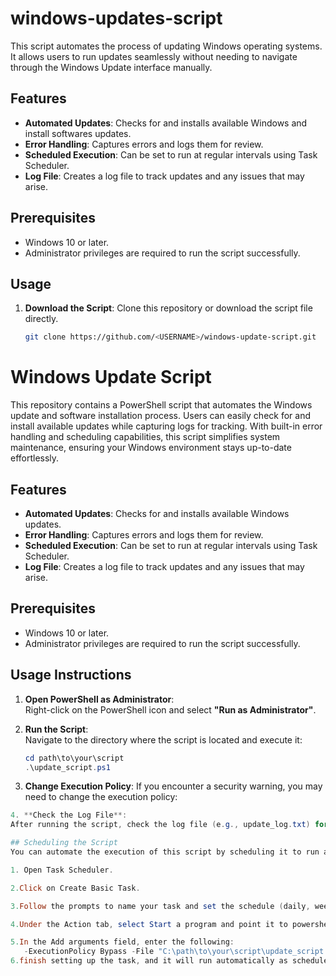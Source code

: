 # windows-updates-script

This script automates the process of updating Windows operating systems. It allows users to run updates seamlessly without needing to navigate through the Windows Update interface manually.

## Features

- **Automated Updates**: Checks for and installs available Windows and install softwares updates.
- **Error Handling**: Captures errors and logs them for review.
- **Scheduled Execution**: Can be set to run at regular intervals using Task Scheduler.
- **Log File**: Creates a log file to track updates and any issues that may arise.

## Prerequisites

- Windows 10 or later.
- Administrator privileges are required to run the script successfully.

## Usage

1. **Download the Script**:
   Clone this repository or download the script file directly.

   ```bash
   git clone https://github.com/<USERNAME>/windows-update-script.git

# Windows Update Script

This repository contains a PowerShell script that automates the Windows update and software installation process. Users can easily check for and install available updates while capturing logs for tracking. With built-in error handling and scheduling capabilities, this script simplifies system maintenance, ensuring your Windows environment stays up-to-date effortlessly.

## Features

- **Automated Updates**: Checks for and installs available Windows updates.
- **Error Handling**: Captures errors and logs them for review.
- **Scheduled Execution**: Can be set to run at regular intervals using Task Scheduler.
- **Log File**: Creates a log file to track updates and any issues that may arise.

## Prerequisites

- Windows 10 or later.
- Administrator privileges are required to run the script successfully.

## Usage Instructions

1. **Open PowerShell as Administrator**:  
   Right-click on the PowerShell icon and select **"Run as Administrator"**.

2. **Run the Script**:  
   Navigate to the directory where the script is located and execute it:

   ```powershell
   cd path\to\your\script
   .\update_script.ps1
3. **Change Execution Policy**:
If you encounter a security warning, you may need to change the execution policy:
```powershell Set-ExecutionPolicy RemoteSigned -Scope CurrentUser
4. **Check the Log File**:
After running the script, check the log file (e.g., update_log.txt) for details on the updates installed and any errors that may have occurred.

## Scheduling the Script
You can automate the execution of this script by scheduling it to run at specific intervals using Windows Task Scheduler:

1. Open Task Scheduler.

2.Click on Create Basic Task.

3.Follow the prompts to name your task and set the schedule (daily, weekly, etc.).

4.Under the Action tab, select Start a program and point it to powershell.exe.

5.In the Add arguments field, enter the following:
   -ExecutionPolicy Bypass -File "C:\path\to\your\script\update_script.ps1"
6.finish setting up the task, and it will run automatically as scheduled.
